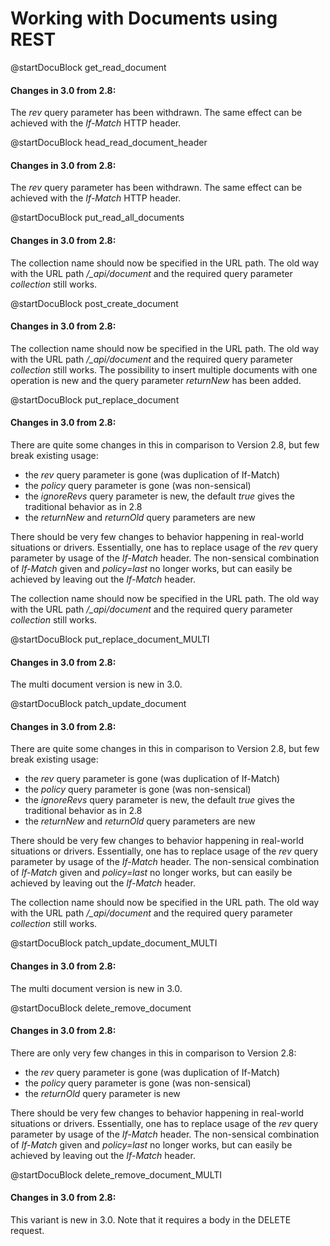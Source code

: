 Working with Documents using REST
=================================

<!-- arangod/RestHandler/RestDocumentHandler.cpp -->
@startDocuBlock get_read_document

#### Changes in 3.0 from 2.8:

The *rev* query parameter has been withdrawn. The same effect can be
achieved with the *If-Match* HTTP header.

<!-- arangod/RestHandler/RestDocumentHandler.cpp -->
@startDocuBlock head_read_document_header

#### Changes in 3.0 from 2.8:

The *rev* query parameter has been withdrawn. The same effect can be
achieved with the *If-Match* HTTP header.

<!-- arangod/RestHandler/RestDocumentHandler.cpp -->
@startDocuBlock put_read_all_documents

#### Changes in 3.0 from 2.8:

The collection name should now be specified in the URL path. The old
way with the URL path */_api/document* and the required query parameter
*collection* still works.

<!-- arangod/RestHandler/RestDocumentHandler.cpp -->
@startDocuBlock post_create_document

#### Changes in 3.0 from 2.8:

The collection name should now be specified in the URL path. The old
way with the URL path */_api/document* and the required query parameter
*collection* still works. The possibility to insert multiple documents
with one operation is new and the query parameter *returnNew* has been added.


<!-- arangod/RestHandler/RestDocumentHandler.cpp -->
@startDocuBlock put_replace_document

#### Changes in 3.0 from 2.8:

There are quite some changes in this in comparison to Version 2.8, but
few break existing usage:

  - the *rev* query parameter is gone (was duplication of If-Match)
  - the *policy* query parameter is gone (was non-sensical)
  - the *ignoreRevs* query parameter is new, the default *true* gives 
    the traditional behavior as in 2.8
  - the *returnNew* and *returnOld* query parameters are new

There should be very few changes to behavior happening in real-world
situations or drivers. Essentially, one has to replace usage of the
*rev* query parameter by usage of the *If-Match* header. The non-sensical
combination of *If-Match* given and *policy=last* no longer works, but can
easily be achieved by leaving out the *If-Match* header.

The collection name should now be specified in the URL path. The old
way with the URL path */_api/document* and the required query parameter
*collection* still works.

<!-- arangod/RestHandler/RestDocumentHandler.cpp -->
@startDocuBlock put_replace_document_MULTI

#### Changes in 3.0 from 2.8:

The multi document version is new in 3.0.

<!-- arangod/RestHandler/RestDocumentHandler.cpp -->
@startDocuBlock patch_update_document

#### Changes in 3.0 from 2.8:

There are quite some changes in this in comparison to Version 2.8, but
few break existing usage:

  - the *rev* query parameter is gone (was duplication of If-Match)
  - the *policy* query parameter is gone (was non-sensical)
  - the *ignoreRevs* query parameter is new, the default *true* gives 
    the traditional behavior as in 2.8
  - the *returnNew* and *returnOld* query parameters are new

There should be very few changes to behavior happening in real-world
situations or drivers. Essentially, one has to replace usage of the
*rev* query parameter by usage of the *If-Match* header. The non-sensical
combination of *If-Match* given and *policy=last* no longer works, but can
easily be achieved by leaving out the *If-Match* header.

The collection name should now be specified in the URL path. The old
way with the URL path */_api/document* and the required query parameter
*collection* still works.

<!-- arangod/RestHandler/RestDocumentHandler.cpp -->
@startDocuBlock patch_update_document_MULTI

#### Changes in 3.0 from 2.8:

The multi document version is new in 3.0.

<!-- arangod/RestHandler/RestDocumentHandler.cpp -->
@startDocuBlock delete_remove_document

#### Changes in 3.0 from 2.8:

There are only very few changes in this in comparison to Version 2.8:

  - the *rev* query parameter is gone (was duplication of If-Match)
  - the *policy* query parameter is gone (was non-sensical)
  - the *returnOld* query parameter is new

There should be very few changes to behavior happening in real-world
situations or drivers. Essentially, one has to replace usage of the
*rev* query parameter by usage of the *If-Match* header. The non-sensical
combination of *If-Match* given and *policy=last* no longer works, but can
easily be achieved by leaving out the *If-Match* header.

<!-- arangod/RestHandler/RestDocumentHandler.cpp -->
@startDocuBlock delete_remove_document_MULTI

#### Changes in 3.0 from 2.8:

This variant is new in 3.0. Note that it requires a body in the DELETE
request.
